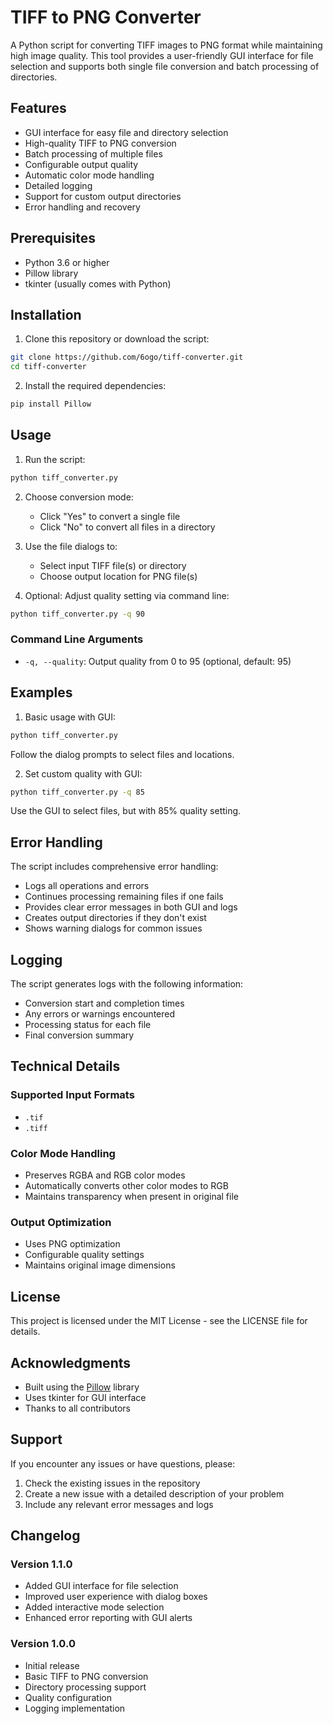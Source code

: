 # TIFF to PNG Converter
A Python script for converting TIFF images to PNG format while maintaining high image quality. This tool provides a user-friendly GUI interface for file selection and supports both single file conversion and batch processing of directories.

## Features
- GUI interface for easy file and directory selection
- High-quality TIFF to PNG conversion
- Batch processing of multiple files
- Configurable output quality
- Automatic color mode handling
- Detailed logging
- Support for custom output directories
- Error handling and recovery

## Prerequisites
- Python 3.6 or higher
- Pillow library
- tkinter (usually comes with Python)

## Installation
1. Clone this repository or download the script:
```bash
git clone https://github.com/6ogo/tiff-converter.git
cd tiff-converter
```

2. Install the required dependencies:
```bash
pip install Pillow
```

## Usage

1. Run the script:
```bash
python tiff_converter.py
```

2. Choose conversion mode:
   - Click "Yes" to convert a single file
   - Click "No" to convert all files in a directory

3. Use the file dialogs to:
   - Select input TIFF file(s) or directory
   - Choose output location for PNG file(s)

4. Optional: Adjust quality setting via command line:
```bash
python tiff_converter.py -q 90
```

### Command Line Arguments
- `-q, --quality`: Output quality from 0 to 95 (optional, default: 95)

## Examples
1. Basic usage with GUI:
```bash
python tiff_converter.py
```
Follow the dialog prompts to select files and locations.

2. Set custom quality with GUI:
```bash
python tiff_converter.py -q 85
```
Use the GUI to select files, but with 85% quality setting.

## Error Handling
The script includes comprehensive error handling:
- Logs all operations and errors
- Continues processing remaining files if one fails
- Provides clear error messages in both GUI and logs
- Creates output directories if they don't exist
- Shows warning dialogs for common issues

## Logging
The script generates logs with the following information:
- Conversion start and completion times
- Any errors or warnings encountered
- Processing status for each file
- Final conversion summary

## Technical Details
### Supported Input Formats
- `.tif`
- `.tiff`

### Color Mode Handling
- Preserves RGBA and RGB color modes
- Automatically converts other color modes to RGB
- Maintains transparency when present in original file

### Output Optimization
- Uses PNG optimization
- Configurable quality settings
- Maintains original image dimensions

## License
This project is licensed under the MIT License - see the LICENSE file for details.

## Acknowledgments
- Built using the [Pillow](https://pillow.readthedocs.io/en/stable/) library
- Uses tkinter for GUI interface
- Thanks to all contributors

## Support
If you encounter any issues or have questions, please:
1. Check the existing issues in the repository
2. Create a new issue with a detailed description of your problem
3. Include any relevant error messages and logs

## Changelog
### Version 1.1.0
- Added GUI interface for file selection
- Improved user experience with dialog boxes
- Added interactive mode selection
- Enhanced error reporting with GUI alerts

### Version 1.0.0
- Initial release
- Basic TIFF to PNG conversion
- Directory processing support
- Quality configuration
- Logging implementation

